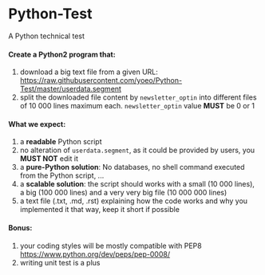 # Python-Test
A Python technical test

#### Create a Python2 program that:

1. download a big text file from a given URL: https://raw.githubusercontent.com/yoeo/Python-Test/master/userdata.segment
2. split the downloaded file content by ```newsletter_optin``` into different files of 10 000 lines maximum each. ```newsletter_optin``` value **MUST** be 0 or 1

#### What we expect:

1. a **readable** Python script
2. no alteration of ```userdata.segment```, as it could be provided by users, you **MUST NOT** edit it
3. a **pure-Python solution**: No databases, no shell command executed from the Python script, ...
4. a **scalable solution**: the script should works with a small (10 000 lines), a big (100 000 lines) and a very very big file (10 000 000 lines)
5. a text file (.txt, .md, .rst) explaining how the code works and why you implemented it that way, keep it short if possible

#### Bonus:

1. your coding styles will be mostly compatible with PEP8 https://www.python.org/dev/peps/pep-0008/
2. writing unit test is a plus
